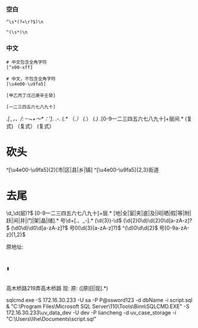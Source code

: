
### 空白

```
^\s*(?=\r?$)\n

^(\s*)\n
```

### 中文

```
# 中文包含全角字符
[^x00-xff]

# 中文，不包含全角字符
[\u4e00-\u9fa5]

[甲乙丙丁戊己庚辛壬癸]
 
[一二三四五六七八九十]

```

.*[\.,，、/:－~\+～\*：’].*
.*-.*
\(.*
（.*）
\(.*）
\(.*\)
.*[0-9一二三四五六七八九十]+层间.*
\(复式\)
（复式）
\(复式）

# 砍头
^[\u4e00-\u9fa5]{2}[市|区|县|乡|镇]
^[\u4e00-\u9fa5]{2,3}街道

# 去尾
\d_\d(层)?$
[0-9一二三四五六七八九十]+层.*
[地|全|室|夹|底|及|间|晒|假|等|附|跃|间|井|门|架|晶|储].*
号\d+[\.、_-].*
(\d{3})-\d$
(\d{2}0\d)\d{2}0\d[a-zA-z]?$
(\d0\d)\d0\d[a-zA-z]?$
号0(\d{3}[a-zA-z]?)$
^(\d)0\d\d{2}$
号[0-9a-zA-z]{1,2}$

原地址:
# '
高木桥路219弄高木桥路
现:
原:
\([原旧|现].*\)

sqlcmd.exe -S 172.16.30.233 -U sa -P P@ssword123 -d dbName -i script.sql
  & "C:\Program Files\Microsoft SQL Server\110\Tools\Binn\SQLCMD.EXE" -S 172.16.30.233\uv_data_dev -U dev -P liancheng -d uv_case_storage -i "C:\Users\lihe\Documents\script.sql"